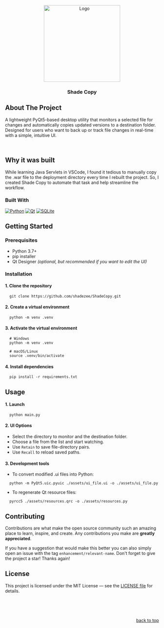 <a id="readme-top"></a>

<!-- PROJECT LOGO -->
<br />
<div align="center">
  <a href="https://github.com/shadezee/ShadeCopy">
    <img src="assets/icon.png" alt="Logo" width="250" height="250">
  </a>

  <h3 align="center">Shade Copy</h3>
</div>


<!-- ABOUT THE PROJECT -->
## About The Project
A lightweight PyQt5-based desktop utility that monitors a selected file for changes and automatically copies updated versions to a destination folder. Designed for users who want to back up or track file changes in real-time with a simple, intuitive UI.

<br>

## Why it was built
While learning Java Servlets in VSCode, I found it tedious to manually copy the .war file to the deployment directory every time I rebuilt the project. So, I created Shade Copy to automate that task and help streamline the workflow.

### Built With
[![Python][Python.com]][Python-url] [![Qt][Qt.com]][Qt-url] [![SQLite][SQLite-badge]][SQLite-url]

<!-- GETTING STARTED -->
## Getting Started
### Prerequisites

- Python 3.7+
- pip installer
- Qt Designer *(optional, but recommended if you want to edit the UI)*

### Installation
  #### 1. Clone the repository
  ```
    git clone https://github.com/shadezee/ShadeCopy.git
  ```

  #### 2. Create a virtual environment
  ```
    python -m venv .venv
  ```

  #### 3. Activate the virtual environment
  ```
    # Windows
    python -m venv .venv

    # macOS/Linux
    source .venv/bin/activate
  ```

  #### 4. Install dependencies
  ```
    pip install -r requirements.txt
  ```

## Usage
  #### 1. Launch
  ```
    python main.py
  ```

  #### 2. UI Options
  - Select the directory to monitor and the destination folder.
  - Choose a file from the list and start watching.
  - Use `Retain` to save file-directory pairs.
  - Use `Recall` to reload saved paths.

  #### 3. Development tools
  - To convert modified .ui files into Python:
  ```
    python -m PyQt5.uic.pyuic ./assets/ui_file.ui -o ./assets/ui_file.py
  ```

  - To regenerate Qt resource files:
  ```
    pyrcc5 ./assets/resources.qrc -o ./assets/resources.py
  ```

<!-- CONTRIBUTING -->
## Contributing

Contributions are what make the open source community such an amazing place to learn, inspire, and create. Any contributions you make are **greatly appreciated**.

If you have a suggestion that would make this better you can also simply open an issue with the tag `enhancement/relevant-name`.
Don't forget to give the project a star! Thanks again!

<!-- LICENSE -->
## License
This project is licensed under the MIT License — see the [LICENSE file](LICENSE)  for details.

<br>
<br>
<br>

<p align="right"><a href="#readme-top">back to top</a></p>

<!-- MARKDOWN LINKS & IMAGES -->
[Python.com]: https://img.shields.io/badge/Python-ffffff?style=for-the-badge&logo=python
[Python-url]: https://python.com
[Qt.com]: https://img.shields.io/badge/PyQt-ffffff?style=for-the-badge&logo=qt
[Qt-url]: https://wiki.python.org/moin/PyQt
[SQLite-badge]: https://img.shields.io/badge/SQLite-ffffff?style=for-the-badge&logo=sqlite&logoColor=000000
[SQLite-url]: https://www.sqlite.org/
